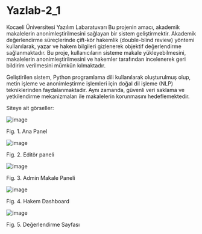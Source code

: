 # Yazlab-2_1
 Kocaeli Üniversitesi Yazılım Labaratuvarı 
Bu projenin amacı, akademik makalelerin anonimleştirilmesini sağlayan bir sistem geliştirmektir. 
Akademik değerlendirme süreçlerinde çift-kör hakemlik (double-blind review) yöntemi kullanılarak, 
yazar ve hakem bilgileri gizlenerek objektif değerlendirme sağlanmaktadır. Bu proje, kullanıcıların
sisteme makale yükleyebilmesini, makalelerin anonimleştirilmesini ve hakemler tarafından incelenerek
geri bildirim verilmesini mümkün kılmaktadır.

Geliştirilen sistem, Python programlama dili kullanılarak oluşturulmuş olup, metin işleme ve 
anonimleştirme işlemleri için doğal dil işleme (NLP) tekniklerinden faydalanmaktadır. Aynı zamanda, 
güvenli veri saklama ve yetkilendirme mekanizmaları ile makalelerin korunmasını hedeflemektedir.

Siteye ait görseller:


![image](https://github.com/user-attachments/assets/68cb2036-23c6-455a-abaa-9cb67b72be10)

Fig. 1. Ana Panel


![image](https://github.com/user-attachments/assets/d01f85a8-68ae-45c7-8cdb-380a4ea05328)


Fig. 2. Editör paneli


![image](https://github.com/user-attachments/assets/777f2741-e062-4b36-8d39-fc25d6065611)

Fig. 3. Admin Makale Paneli

![image](https://github.com/user-attachments/assets/e1746c65-51e7-49df-b24c-b78079ed064c)

 
Fig. 4. Hakem Dashboard


![image](https://github.com/user-attachments/assets/64d284af-f4a2-4890-b845-5837abfd54ec)

Fig. 5. Değerlendirme Sayfası
